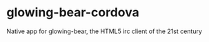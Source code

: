 glowing-bear-cordova
====================

Native app for glowing-bear, the HTML5 irc client of the 21st century
